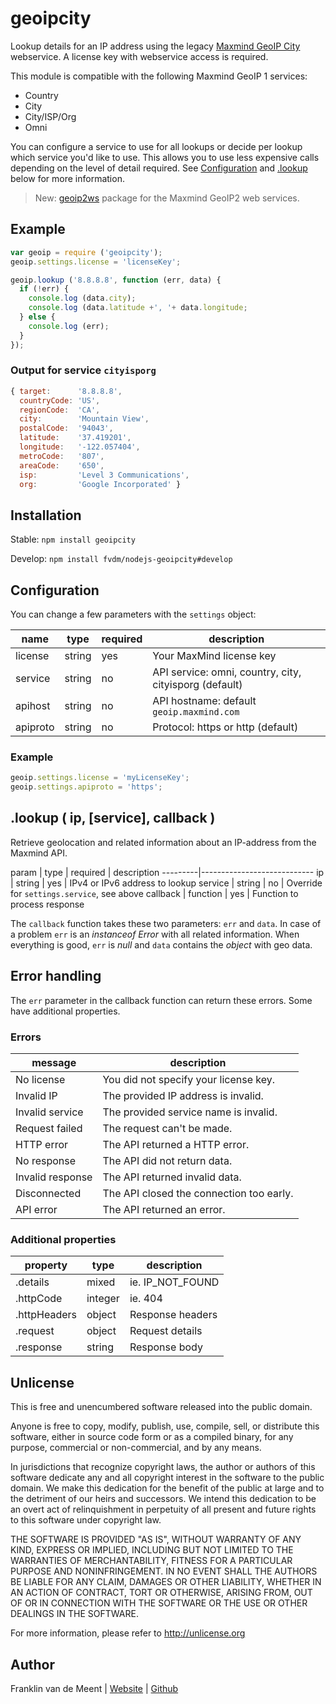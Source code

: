 geoipcity
=========

Lookup details for an IP address using the legacy [Maxmind GeoIP City](http://www.maxmind.com/en/web_services) webservice.
A license key with webservice access is required.

This module is compatible with the following Maxmind GeoIP 1 services:

* Country
* City
* City/ISP/Org
* Omni

You can configure a service to use for all lookups or decide per lookup which service you'd like to use.
This allows you to use less expensive calls depending on the level of detail required.
See [Configuration](#configuration) and [.lookup](#lookup) below for more information.


> New: [geoip2ws](https://www.npmjs.com/package/geoip2ws) package for the Maxmind GeoIP2 web services.


Example
-------

```js
var geoip = require ('geoipcity');
geoip.settings.license = 'licenseKey';

geoip.lookup ('8.8.8.8', function (err, data) {
  if (!err) {
    console.log (data.city);
    console.log (data.latitude +', '+ data.longitude;
  } else {
    console.log (err);
  }
});
```


### Output for service `cityisporg`

```js
{ target:      '8.8.8.8',
  countryCode: 'US',
  regionCode:  'CA',
  city:        'Mountain View',
  postalCode:  '94043',
  latitude:    '37.419201',
  longitude:   '-122.057404',
  metroCode:   '807',
  areaCode:    '650',
  isp:         'Level 3 Communications',
  org:         'Google Incorporated' }
```


Installation
------------

Stable: `npm install geoipcity`

Develop: `npm install fvdm/nodejs-geoipcity#develop`


Configuration
-------------

You can change a few parameters with the `settings` object:

name     | type   | required | description
---------|--------|----------|-------------------------------------------------------
license  | string | yes      | Your MaxMind license key
service  | string | no       | API service: omni, country, city, cityisporg (default)
apihost  | string | no       | API hostname: default `geoip.maxmind.com`
apiproto | string | no       | Protocol: https or http (default)


### Example

```js
geoip.settings.license = 'myLicenseKey';
geoip.settings.apiproto = 'https';
```


.lookup ( ip, [service], callback )
-----------------------------------

Retrieve geolocation and related information about an IP-address from the Maxmind API.


param    | type     | required | description
---------|----------------------------
ip       | string   | yes      | IPv4 or IPv6 address to lookup
service  | string   | no       | Override for `settings.service`, see above
callback | function | yes      | Function to process response


The `callback` function takes these two parameters: `err` and `data`.
In case of a problem `err` is an _instanceof Error_ with all related information.
When everything is good, `err` is _null_ and `data` contains the _object_ with geo data.


Error handling
--------------

The `err` parameter in the callback function can return these errors. Some have additional properties.

### Errors

message          | description
-----------------|-----------------------------------------
No license       | You did not specify your license key.
Invalid IP       | The provided IP address is invalid.
Invalid service  | The provided service name is invalid.
Request failed   | The request can't be made.
HTTP error       | The API returned a HTTP error.
No response      | The API did not return data.
Invalid response | The API returned invalid data.
Disconnected     | The API closed the connection too early.
API error        | The API returned an error.


### Additional properties

property     | type    | description
-------------|---------|-----------------------------
.details     | mixed   | ie. IP_NOT_FOUND
.httpCode    | integer | ie. 404
.httpHeaders | object  | Response headers
.request     | object  | Request details
.response    | string  | Response body


Unlicense
---------

This is free and unencumbered software released into the public domain.

Anyone is free to copy, modify, publish, use, compile, sell, or
distribute this software, either in source code form or as a compiled
binary, for any purpose, commercial or non-commercial, and by any
means.

In jurisdictions that recognize copyright laws, the author or authors
of this software dedicate any and all copyright interest in the
software to the public domain. We make this dedication for the benefit
of the public at large and to the detriment of our heirs and
successors. We intend this dedication to be an overt act of
relinquishment in perpetuity of all present and future rights to this
software under copyright law.

THE SOFTWARE IS PROVIDED "AS IS", WITHOUT WARRANTY OF ANY KIND,
EXPRESS OR IMPLIED, INCLUDING BUT NOT LIMITED TO THE WARRANTIES OF
MERCHANTABILITY, FITNESS FOR A PARTICULAR PURPOSE AND NONINFRINGEMENT.
IN NO EVENT SHALL THE AUTHORS BE LIABLE FOR ANY CLAIM, DAMAGES OR
OTHER LIABILITY, WHETHER IN AN ACTION OF CONTRACT, TORT OR OTHERWISE,
ARISING FROM, OUT OF OR IN CONNECTION WITH THE SOFTWARE OR THE USE OR
OTHER DEALINGS IN THE SOFTWARE.

For more information, please refer to <http://unlicense.org>


Author
------

Franklin van de Meent
| [Website](https://frankl.in)
| [Github](https://github.com/fvdm)
